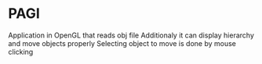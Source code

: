 # PAGI
Application in OpenGL that reads obj file
Additionaly it can display hierarchy and move objects properly
Selecting object to move is done by mouse clicking
